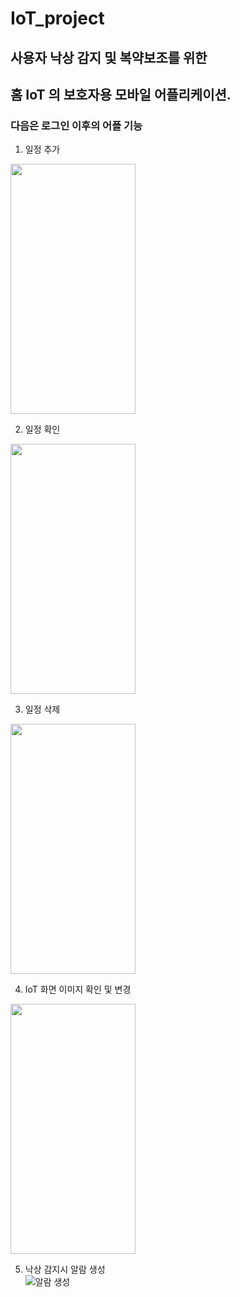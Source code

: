 # IoT_project

## 사용자 낙상 감지 및 복약보조를 위한  
## 홈 IoT 의 보호자용 모바일 어플리케이션.  



### 다음은 로그인 이후의 어플 기능  



1. 일정 추가  
<img src="https://user-images.githubusercontent.com/95086878/222519199-106bb3e2-1035-436b-8c41-98a3e3e54dbb.gif"  width="200" height="400"/>  

2. 일정 확인  
<img src="https://user-images.githubusercontent.com/95086878/222520507-85caca4c-0167-4b95-bdb4-ae8c5a3ad3f9.gif"  width="200" height="400"/>  

3. 일정 삭제  
<img src="https://user-images.githubusercontent.com/95086878/222508046-61ddaa74-a2bc-45ad-911e-075a21a1d5d7.gif"  width="200" height="400"/>  

4. IoT 화면 이미지 확인 및 변경  
<img src="https://user-images.githubusercontent.com/95086878/222508320-8d2effb8-1c80-43bd-8580-c88dd14264fc.gif"  width="200" height="400"/>  

5. 낙상 감지시 알람 생성  
![알람 생성](https://user-images.githubusercontent.com/95086878/223137771-035e5a31-eca7-4bbe-a606-f2e1d78e4fdd.jpg)
